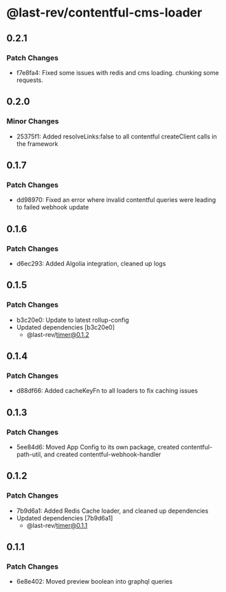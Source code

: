 # @last-rev/contentful-cms-loader

## 0.2.1

### Patch Changes

- f7e8fa4: Fixed some issues with redis and cms loading. chunking some requests.

## 0.2.0

### Minor Changes

- 25375f1: Added resolveLinks:false to all contentful createClient calls in the framework

## 0.1.7

### Patch Changes

- dd98970: Fixed an error where invalid contentful queries were leading to failed webhook update

## 0.1.6

### Patch Changes

- d6ec293: Added Algolia integration, cleaned up logs

## 0.1.5

### Patch Changes

- b3c20e0: Update to latest rollup-config
- Updated dependencies [b3c20e0]
  - @last-rev/timer@0.1.2

## 0.1.4

### Patch Changes

- d88df66: Added cacheKeyFn to all loaders to fix caching issues

## 0.1.3

### Patch Changes

- 5ee84d6: Moved App Config to its own package, created contentful-path-util, and created contentful-webhook-handler

## 0.1.2

### Patch Changes

- 7b9d6a1: Added Redis Cache loader, and cleaned up dependencies
- Updated dependencies [7b9d6a1]
  - @last-rev/timer@0.1.1

## 0.1.1

### Patch Changes

- 6e8e402: Moved preview boolean into graphql queries
